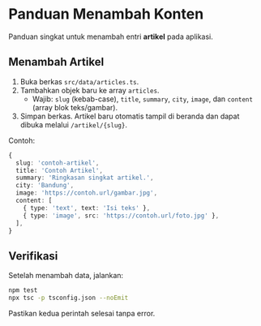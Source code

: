 
# Panduan Menambah Konten

Panduan singkat untuk menambah entri **artikel** pada aplikasi.

## Menambah Artikel

1. Buka berkas `src/data/articles.ts`.
2. Tambahkan objek baru ke array `articles`.
   - Wajib: `slug` (kebab-case), `title`, `summary`, `city`, `image`, dan `content` (array blok teks/gambar).
3. Simpan berkas. Artikel baru otomatis tampil di beranda dan dapat dibuka melalui `/artikel/{slug}`.

Contoh:

```ts
{
  slug: 'contoh-artikel',
  title: 'Contoh Artikel',
  summary: 'Ringkasan singkat artikel.',
  city: 'Bandung',
  image: 'https://contoh.url/gambar.jpg',
  content: [
    { type: 'text', text: 'Isi teks' },
    { type: 'image', src: 'https://contoh.url/foto.jpg' },
  ],
}
```

## Verifikasi

Setelah menambah data, jalankan:

```bash
npm test
npx tsc -p tsconfig.json --noEmit
```

Pastikan kedua perintah selesai tanpa error.

